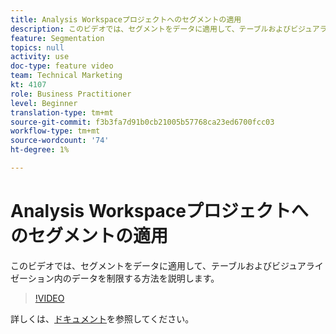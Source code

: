 ```yaml
---
title: Analysis Workspaceプロジェクトへのセグメントの適用
description: このビデオでは、セグメントをデータに適用して、テーブルおよびビジュアライゼーション内のデータを制限する方法を説明します。
feature: Segmentation
topics: null
activity: use
doc-type: feature video
team: Technical Marketing
kt: 4107
role: Business Practitioner
level: Beginner
translation-type: tm+mt
source-git-commit: f3b3fa7d91b0cb21005b57768ca23ed6700fcc03
workflow-type: tm+mt
source-wordcount: '74'
ht-degree: 1%

---
```



# Analysis Workspaceプロジェクトへのセグメントの適用

このビデオでは、セグメントをデータに適用して、テーブルおよびビジュアライゼーション内のデータを制限する方法を説明します。

>[!VIDEO](https://video.tv.adobe.com/v/30994/?quality=12)

詳しくは、[ドキュメント](https://docs.adobe.com/content/help/en/analytics/components/segmentation/segmentation-workflow/t-seg-apply.html)を参照してください。
